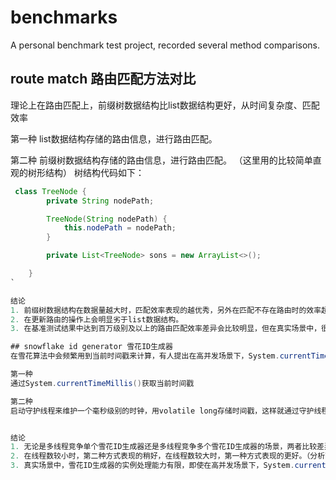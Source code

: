 # benchmarks
A personal benchmark test project, recorded several method comparisons.


## route match 路由匹配方法对比
理论上在路由匹配上，前缀树数据结构比list数据结构更好，从时间复杂度、匹配效率

第一种
list数据结构存储的路由信息，进行路由匹配。

第二种
前缀树数据结构存储的路由信息，进行路由匹配。
（这里用的比较简单直观的树形结构）
树结构代码如下：
```java
 class TreeNode {
        private String nodePath;

        TreeNode(String nodePath) {
            this.nodePath = nodePath;
        }

        private List<TreeNode> sons = new ArrayList<>();

    }
`

结论
1. 前缀树数据结构在数据量越大时，匹配效率表现的越优秀，另外在匹配不存在路由时的效率超出list几个数量级。
2. 在更新路由的操作上会明显劣于list数据结构。
3. 在基准测试结果中达到百万级别及以上的路由匹配效率差异会比较明显，但在真实场景中，很少有路由数据量特别大的场景，在百万级别及以上的路由匹配，建议采用前缀树，在百万级别以下，建议采用list数据结构。

## snowflake id generator 雪花ID生成器
在雪花算法中会频繁用到当前时间戳来计算，有人提出在高并发场景下，System.currentTimeMillis()会因为阻塞而影响雪花ID生产速度。

第一种
通过System.currentTimeMillis()获取当前时间戳

第二种
启动守护线程来维护一个毫秒级别的时钟，用volatile long存储时间戳，这样就通过守护线程来保证每毫秒仅调用一次System.currentTimeMillis()


结论
1. 无论是多线程竞争单个雪花ID生成器还是多线程竞争多个雪花ID生成器的场景，两者比较差异都不明显。
2. 在线程数较小时，第二种方式表现的稍好，在线程数较大时，第一种方式表现的更好。（分析可能是单机性能有限，线程切换影响较明显）
3. 真实场景中，雪花ID生成器的实例处理能力有限，即使在高并发场景下，System.currentTimeMillis()对雪花ID的生产效率也不会造成较大影响。


